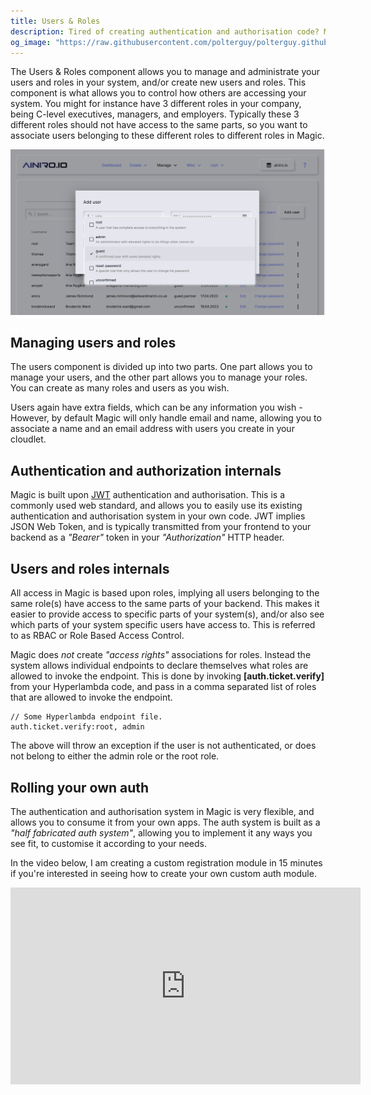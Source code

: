 ```yaml
---
title: Users & Roles
description: Tired of creating authentication and authorisation code? Magic contains both of these constructs out of the box, allowing you to use Magic's existing HTTP endpoints to authenticate your users.
og_image: "https://raw.githubusercontent.com/polterguy/polterguy.github.io/master/images/auth.jpg"
---
```


The Users & Roles component allows you to manage and administrate your users and roles in your system, and/or
create new users and roles. This component
is what allows you to control how others are accessing your system. You might for instance have 3 different roles
in your company, being C-level executives, managers, and employers. Typically these 3 different roles should not
have access to the same parts, so you want to associate users belonging to these different roles to different
roles in Magic.

![Users and roles administration in Magic](https://raw.githubusercontent.com/polterguy/polterguy.github.io/master/images/auth.jpg)

## Managing users and roles

The users component is divided up into two parts. One part allows you to manage your users, and the other
part allows you to manage your roles. You can create as many roles and users as you wish.

Users again have extra fields, which can be any information you wish - However, by default Magic will only
handle email and name, allowing you to associate a name and an email address with users you create in your
cloudlet.

## Authentication and authorization internals

Magic is built upon [JWT](https://jwt.io) authentication and authorisation. This is a commonly used web standard, and allows
you to easily use its existing authentication and authorisation system in your own code. JWT implies JSON Web Token,
and is typically transmitted from your frontend to your backend as a _"Bearer"_ token in your _"Authorization"_ HTTP header.

## Users and roles internals

All access in Magic is based upon roles, implying all users belonging to the same role(s)
have access to the same parts of your backend. This makes it easier to provide access to specific parts
of your system(s), and/or also see which parts of your system specific users have access to. This is referred
to as RBAC or Role Based Access Control.

Magic does _not_ create _"access rights"_ associations for roles. Instead the system allows individual
endpoints to declare themselves what roles are allowed to invoke the endpoint. This is done by invoking
**[auth.ticket.verify]** from your Hyperlambda code, and pass in a comma separated list of roles that are
allowed to invoke the endpoint.

```
// Some Hyperlambda endpoint file.
auth.ticket.verify:root, admin
```

The above will throw an exception if the user is not authenticated, or does not belong to either the admin
role or the root role.

## Rolling your own auth

The authentication and authorisation system in Magic is very flexible, and allows you to consume it from
your own apps. The auth system is built as a _"half fabricated auth system"_, allowing you to implement it
any ways you see fit, to customise it according to your needs.

In the video below, I am creating a custom registration module in 15 minutes if you're interested in seeing
how to create your own custom auth module.

<iframe style="margin-left: auto; margin-right: auto; width: 560px; max-with: 100%; display: block;" width="560" height="315" src="https://www.youtube.com/embed/Ntunzh-DdaY" frameborder="0" allow="autoplay; encrypted-media" allowfullscreen></iframe>

